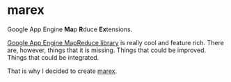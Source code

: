 marex
=====

Google App Engine **Ma**p **R**duce **Ex**tensions.

[Google App Engine MapReduce library](http://code.google.com/p/appengine-mapreduce/) is really cool and feature rich.
There are, however, things that it is missing. Things that could be improved. Things that could be integrated.

That is why I decided to create [marex](/Paulius-Maruska/marex).
